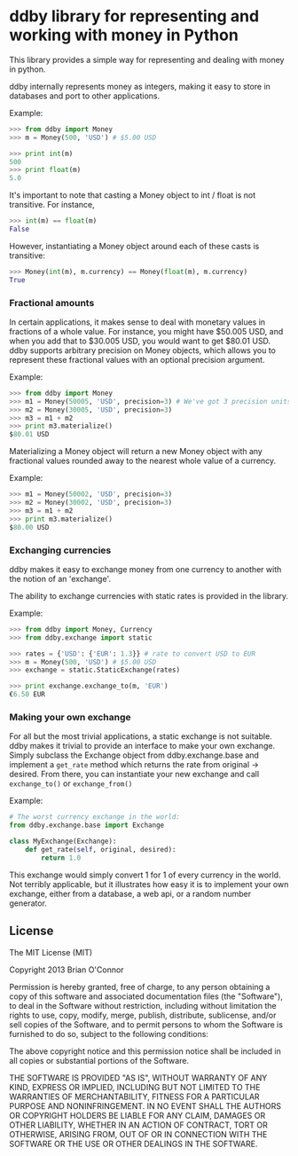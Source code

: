 # ddby library for representing and working with money in Python

This library provides a simple way for representing and dealing with money in python.

ddby internally represents money as integers, making it easy to store in databases and port to other applications.

Example:

```python
>>> from ddby import Money
>>> m = Money(500, 'USD') # $5.00 USD

>>> print int(m)
500
>>> print float(m)
5.0
```

It's important to note that casting a Money object to int / float is not transitive.  For instance,

```python
>>> int(m) == float(m)
False
```

However, instantiating a Money object around each of these casts is transitive:

```python
>>> Money(int(m), m.currency) == Money(float(m), m.currency)
True
```

### Fractional amounts
In certain applications, it makes sense to deal with monetary values in fractions
of a whole value.  For instance, you might have $50.005 USD, and when you add that to
$30.005 USD, you would want to get $80.01 USD.  ddby supports arbitrary precision on
Money objects, which allows you to represent these fractional values with an optional
precision argument.

Example:

```python
>>> from ddby import Money
>>> m1 = Money(50005, 'USD', precision=3) # We've got 3 precision units rather than a standard 2 for USD
>>> m2 = Money(30005, 'USD', precision=3)
>>> m3 = m1 + m2
>>> print m3.materialize()
$80.01 USD
```

Materializing a Money object will return a new Money object with any fractional values rounded
away to the nearest whole value of a currency.

Example:

```python
>>> m1 = Money(50002, 'USD', precision=3)
>>> m2 = Money(30002, 'USD', precision=3)
>>> m3 = m1 + m2
>>> print m3.materialize()
$80.00 USD
```

### Exchanging currencies
ddby makes it easy to exchange money from one currency to another with the notion of an 'exchange'.

The ability to exchange currencies with static rates is provided in the library.

Example:

```python
>>> from ddby import Money, Currency
>>> from ddby.exchange import static

>>> rates = {'USD': {'EUR': 1.3}} # rate to convert USD to EUR
>>> m = Money(500, 'USD') # $5.00 USD
>>> exchange = static.StaticExchange(rates)

>>> print exchange.exchange_to(m, 'EUR')
€6.50 EUR
```

### Making your own exchange
For all but the most trivial applications, a static exchange is not suitable.  ddby makes it trivial to provide an interface
to make your own exchange.  Simply subclass the Exchange object from ddby.exchange.base and implement a ```get_rate``` method
which returns the rate from original -> desired.  From there, you can instantiate your new exchange and call ```exchange_to()```
or ```exchange_from()```

Example:

```python
# The worst currency exchange in the world:
from ddby.exchange.base import Exchange

class MyExchange(Exchange):
    def get_rate(self, original, desired):
        return 1.0
```


This exchange would simply convert 1 for 1 of every currency in the world.  Not terribly applicable, but it illustrates how
easy it is to implement your own exchange, either from a database, a web api, or a random number generator.

## License

The MIT License (MIT)

Copyright 2013 Brian O'Connor

Permission is hereby granted, free of charge, to any person obtaining a copy
of this software and associated documentation files (the "Software"), to deal
in the Software without restriction, including without limitation the rights
to use, copy, modify, merge, publish, distribute, sublicense, and/or sell
copies of the Software, and to permit persons to whom the Software is
furnished to do so, subject to the following conditions:

The above copyright notice and this permission notice shall be included in
all copies or substantial portions of the Software.

THE SOFTWARE IS PROVIDED "AS IS", WITHOUT WARRANTY OF ANY KIND, EXPRESS OR
IMPLIED, INCLUDING BUT NOT LIMITED TO THE WARRANTIES OF MERCHANTABILITY,
FITNESS FOR A PARTICULAR PURPOSE AND NONINFRINGEMENT. IN NO EVENT SHALL THE
AUTHORS OR COPYRIGHT HOLDERS BE LIABLE FOR ANY CLAIM, DAMAGES OR OTHER
LIABILITY, WHETHER IN AN ACTION OF CONTRACT, TORT OR OTHERWISE, ARISING FROM,
OUT OF OR IN CONNECTION WITH THE SOFTWARE OR THE USE OR OTHER DEALINGS IN
THE SOFTWARE.
